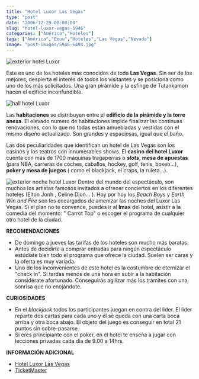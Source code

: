 ```yaml
---
title: "Hotel Luxor Las Vegas"
type: "post"
date: "2006-12-29 00:00:00"
slug: "hotel-luxor-vegas-5946"
categories: ["América","Hoteles"]
tags: ["América","Eeuu","Hoteles","Las Vegas","Nevada"]
image: "post-images/5946-6494.jpg"
---
```


![exterior hotel Luxor](post-images/5946-6494.jpg "exterior hotel Luxor")

Este es uno de los hoteles más conocidos de toda **Las Vegas**. Sin ser de los mejores, despierta el interés de todos los visitantes y se posiciona como uno de los más solicitados. Una gran pirámide y la esfinge de Tutankamon hacen el edificio inconfundible.

![hall hotel Luxor](post-images/5946-6495.jpg "hall hotel Luxor")

Las **habitaciones** se distribuyen entre el **edificio de la pirámide y la torre anexa**. El elevado numero de habitaciones impide finalizar las continuas renovaciones, con lo que no todas están amuebladas y vestidas con el mismo diseño actualizado. Son grandes y espaciosas, igual que el baño.

Las dos peculiaridades que identifican un hotel de Las Vegas son los casinos y los teatros con innumerables shows. El **casino del hotel Luxor** cuenta con más de 1700 máquinas tragaperras o ***slots***, **mesa de apuestas** (para NBA, carreras de coches, caballos, hockey, golf, tenis, boxeo...), **poker y mesa de juegos** ( como el blackjack, el craps, la ruleta...).

![exterior noche hotel Luxor](post-images/5946-6496.jpg "exterior noche hotel Luxor") Dentro del mundo del espectáculo, son muchos los artistas famosos invitados a ofrecer conciertos en los diferentes hoteles (Elton Jonh , Celine Dion... ). Hoy por hoy los *Beach Boys* y *Earth Win and Fire* son los encargados de amenizar las noches del Luxor Las Vegas. Si el plan no te convence, puedes ir al **Imax** del hotel, asistir a la comedia del momento: " Carrot Top" o escoger el programa de cualquier otro hotel de la ciudad.

**RECOMENDACIONES**

- De domingo a jueves las tarifas de los hoteles son mucho más baratas.
- Antes de decidirte a comprar entradas para ningún espectáculo estúdiate bien todo el programa que ofrece la ciudad. Suelen ser caras y la oferta es muy variada.
- Uno de los inconvenientes de este hotel es la costumbre de eternizar el "check in". Si tardas menos de una hora en subir a la habitación considérate afortunado. Conseguirás agilizar más los trámites con una sonrisa que no enojándote.

**CURIOSIDADES**

- En el *blackjack* todos los participantes juegan en contra del lider. El lider reparte dos cartas para cada uno y él se queda con una carta boca arriba y otra boca abajo. El objeto del juego es conseguir en total 21 puntos sin sobre-pasarse.
- Si eres principiante con el poker, en el hotel te enseña a jugar con lecciones privadas cada día de 9.00 a 14hrs.

**INFORMACIÓN ADICIONAL**

- [Hotel Luxor Las Vegas](http://www.luxor.com/)
- [TicketMaster](http://www.ticketmaster.com)